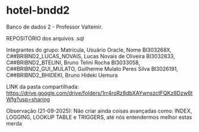 # hotel-bndd2
Banco de dados 2 - Professor Valtemir.

REPOSITÓRIO dos arquivos .sql

Integrantes do grupo:
Matrícula,  Usuário Oracle,  Nome
BI303268X,  C##BRIBND2_LUCAS_NOVAIS,  Lucas Novais de Oliveira
BI3032833,  C##BRIBND2_BTELINI,  Bruno Telini Rocha
BI3033058,  C##BRIBND2_GUI_MULATO,  Guilherme Mulato Peres Silva
BI3026191,  C##BRIBND2_BHIDEKI,  Bruno Hideki Uemura

LINK da pasta compartilhada: https://drive.google.com/drive/folders/1rr4roRz8dbXAYwnszctFQKz8Dzw6tWfg?usp=sharing

Observação (21-09-2025):
  Não criar ainda coisas avançadas como: INDEX, LOGGING, LOOKUP TABLE e TRIGGERS, até nós entendermos melhor estas merda
